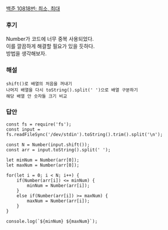 [백준 10818번: 최소, 최대](https://www.acmicpc.net/problem/10818)

### 후기
Number가 코드에 너무 중복 사용되었다.  
이를 깔끔하게 해결할 필요가 있을 듯하다.  
방법을 생각해보자.

### 해설
`shift()로 배열의 처음을 꺼내기`  
`나머지 배열을 다시 toString().split(' ')으로 배열 구분하기`  
`해당 배열 안 숫자들 크기 비교`


### 답안
```
const fs = require('fs');
const input = fs.readFileSync('/dev/stdin').toString().trim().split('\n');

const N = Number(input.shift());
const arr = input.toString().split(' ');

let minNum = Number(arr[0]);
let maxNum = Number(arr[0]);

for(let i = 0; i < N; i++) {
    if(Number(arr[i]) <= minNum) {
        minNum = Number(arr[i]);
    }
    else if(Number(arr[i]) >= maxNum) {
        maxNum = Number(arr[i]);
    }
}

console.log(`${minNum} ${maxNum}`);
```
